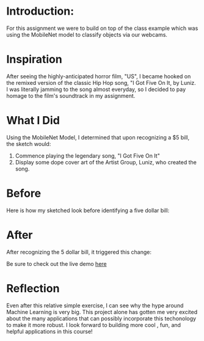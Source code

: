
# Introduction:
For this assignment we were to build on top of the class example which was using the MobileNet model to classify objects via our webcams.

# Inspiration
After seeing the highly-anticipated horror film, "US", I became hooked on the remixed version of the classic Hip Hop song, "I Got Five On It, by Luniz. I was literally jamming to the song almost everyday, so I decided to pay homage to the film's soundtrack in my assignment.

# What I Did
Using the MobileNet Model, I determined that upon recognizing a $5 bill, the sketch would:
1. Commence playing the legendary song, "I Got Five On It"
2. Display some dope cover art of the Artist Group, Luniz, who created the song.



# Before 
Here is how my sketched look before identifying a five dollar bill:

# After 
After recognizing the 5 dollar bill, it triggered this change: 



Be sure to check out the live demo [here](https://khensura21.github.io/ML4Web-homework1/week1)

# Reflection
Even after this relative simple exercise, I can see why the hype around Machine Learning is very big. This project alone has gotten me very excited about the many applications that can possibly incorporate this techonology to make it more robust. I look forward to building more cool , fun, and helpful applications in this course!
